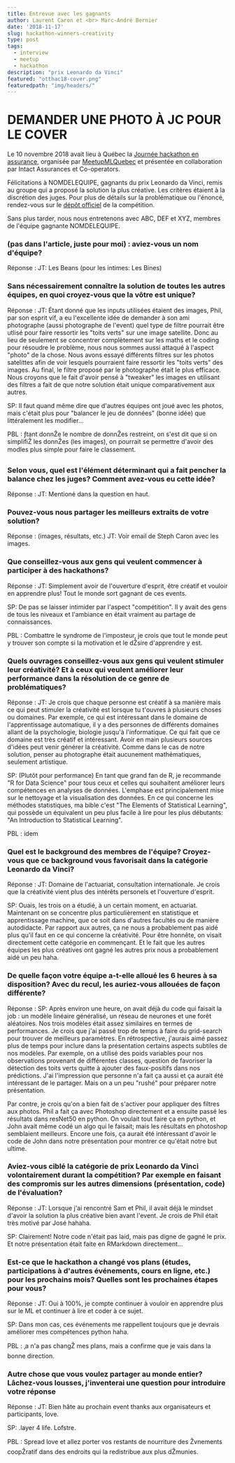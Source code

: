 ```yaml
---
title: Entrevue avec les gagnants
author: Laurent Caron et <br> Marc-André Bernier
date: '2018-11-17'
slug: hackathon-winners-creativity
type: post
tags:
  - interview
  - meetup
  - hackathon
description: "prix Leonardo da Vinci"
featured: "otthac18-cover.png"
featuredpath: "img/headers/"
---
```


# DEMANDER UNE PHOTO À JC POUR LE COVER

Le 10 novembre 2018 avait lieu à Québec la [Journée hackathon en assurance](https://www.facebook.com/events/185652975580020/), organisée par [MeetupMLQuebec](https://www.facebook.com/MeetupMLQuebec) et présentée en collaboration par Intact Assurances et Co-operators.

Félicitations à NOMDELEQUIPE, gagnants du prix Leonardo da Vinci, remis au groupe qui a proposé la solution la plus créative. Les critères étaient à la discrétion des juges. Pour plus de détails sur la problématique ou l'énoncé, rendez-vous sur le [dépôt officiel](https://github.com/dot-layer/meetup-ML-assurance-hackathon) de la compétition.

Sans plus tarder, nous nous entretenons avec ABC, DEF et XYZ, membres de l'équipe gagnante NOMDELEQUIPE.

### (pas dans l'article, juste pour moi) : aviez-vous un nom d'équipe?

Réponse : 
JT: Les Beans (pour les intimes: Les Bines)

### Sans nécessairement connaître la solution de toutes les autres équipes, en quoi croyez-vous que la vôtre est unique?

Réponse :
JT: Étant donné que les inputs utilisées étaient des images, Phil, par son esprit vif, a eu l'excellente idée de demander à son ami photographe (aussi photographe de l'event) quel type de filtre pourrait être utlisé pour faire ressortir les "toits verts" sur une image satellite.
Donc au lieu de seulement se concentrer complètement sur les maths et le coding pour résoudre le problème, nous nous sommes aussi attaqué à l'aspect "photo" de la chose. Nous avons essayé différents filtres sur les photos satelittes afin de voir lesquels pourraient faire ressortir les "toits verts" des images.
Au final, le filtre proposé par le photographe était le plus efficace. Nous croyons que le fait d'avoir pensé à "tweaker" les images en utilisant des filtres a fait de que notre solution était unique comparativement aux autres.

SP: Il faut quand même dire que d'autres équipes ont joué avec les photos, mais c'était plus pour "balancer le jeu de données" (bonne idée) que littéralement les modifier...

PBL : ƒtant donnŽe le nombre de donnŽes restreint, on s'est dit que si on simplifiŽ les donnŽes (les images), on pourrait se permettre d'avoir des modles plus simple pour faire le classement.


### Selon vous, quel est l'élément déterminant qui a fait pencher la balance chez les juges? Comment avez-vous eu cette idée?

Réponse :
JT: Mentioné dans la question en haut.


### Pouvez-vous nous partager les meilleurs extraits de votre solution?

Réponse : (images, résultats, etc.)
JT: Voir email de Steph Caron avec les images.


### Que conseillez-vous aux gens qui veulent commencer à participer à des hackathons?

Réponse : 
JT: Simplement avoir de l'ouverture d'esprit, être créatif et vouloir en apprendre plus! Tout le monde sort gagnant de ces events.

SP: De pas se laisser intimider par l'aspect "compétition". Il y avait des gens de tous les niveaux et l'ambiance en était vraiment au partage de connaissances.

PBL : Combattre le syndrome de l'imposteur, je crois que tout le monde peut y trouver son compte si la motivation et le dŽsire d'apprendre y est.


### Quels ouvrages conseillez-vous aux gens qui veulent stimuler leur créativité? Et à ceux qui veulent améliorer leur performance dans la résolution de ce genre de problématiques?

Réponse :
JT: Je crois que chaque personne est créatif à sa manière mais ce qui peut stimuler la créativité est lorsque tu t'ouvres à plusieurs choses ou domaines. Par exemple, ce qui est intéressant dans le domaine de l'apprentissage automatique, il y a des personnes de différents domaines allant de la psychologie, biologie jusqu'à l'informatique. Ce qui fait que ce domaine est très créatif et intéressant. 
Avoir en main plusieurs sources d'idées peut venir générer la créativité. Comme dans le cas de notre solution, penser au photographe était aucunement mathématiques, seulement artistique.

SP: (Plutôt pour performance) En tant que grand fan de R, je recommande "R for Data Science" pour tous ceux et celles qui souhaitent améliorer leurs compétences en analyses de données.
L'emphase est principalement mise sur le nettoyage et la visualisation des données. En ce qui concerne les méthodes statistiques, ma bible c'est
"The Elements of Statistical Learning", qui possède un équivalent un peu plus facile à lire pour les plus débutants: "An Introduction to Statistical Learning".

PBL : idem


### Quel est le background des membres de l'équipe? Croyez-vous que ce background vous favorisait dans la catégorie Leonardo da Vinci?

Réponse : 
JT: Domaine de l'actuariat, consultation internationale. Je crois que la créativité vient plus des intérêts personels et l'ouverture d'esprit. 

SP: Ouais, les trois on a étudié, à un certain moment, en actuariat. Maintenant on se concentre plus particulièrement en statistique et apprentissage machine,
que ce soit dans d'autres facultés ou de manière autodidacte. Par rapport aux autres, ça ne nous a probablement pas aidé plus qu'il faut en ce qui concerne la créativité. 
Pour être honnête, on visait directement cette catégorie en commençant. Et le fait que les autres équipes les plus créatives ont gagné les autres prix nous
a probablement aidé un peu haha.




### De quelle façon votre équipe a-t-elle alloué les 6 heures à sa disposition? Avec du recul, les auriez-vous allouées de façon différente?

Réponse : 
SP: Après environ une heure, on avait déjà du code qui faisait la job : un modèle linéaire généralisé, un réseau de neurones et une forêt aléatoires.
Nos trois modèles était assez similaires en termes de performances. Je crois que j'ai passé trop de temps à faire du grid-search pour trouver de meilleurs
paramètres. En rétrospective, j'aurais aimé passez plus de temps pour inclure dans la présentation certains aspects subtiles de nos modèles. Par exemple,
on a utilisé des poids variables pour nos observations provenant de différentes classes, question de favoriser la détection des toits verts quitte à  ajouter
des faux-positifs dans nos prédictions. J'ai l'impression que personne n'a fait ça aussi et ça aurait été intéressant de le partager. Mais on a un peu
"rushé" pour préparer notre présentation.

Par contre, je crois qu'on a bien fait de s'activer pour appliquer des filtres aux photos. Phil a fait ça avec Photoshop directement et a ensuite passé
les résultats dans resNet50 en python. On voulait tout faire ça en python, et John avait même codé un algo qui le faisait; mais les résultats en 
photoshop semblaient meilleurs. Encore une fois, ça aurait été intéressant d'avoir le code de John dans notre présentation pour montrer ce qu'était notre
but ultime.




### Aviez-vous ciblé la catégorie de prix Leonardo da Vinci volontairement durant la compétition? Par exemple en faisant des compromis sur les autres dimensions (présentation, code) de l'évaluation?

Réponse : 
JT: Lorsque j'ai rencontré Sam et Phil, il avait déjà le mindset d'avoir la solution la plus créative bien avant l'event. Je crois de Phil était très motivé par José hahaha.

SP: Clairement! Notre code n'était pas laid, mais pas digne de gagné le prix. Et notre présentation était faite en RMarkdown directement...



### Est-ce que le hackathon a changé vos plans (études, participations à d'autres événements, cours en ligne, etc.) pour les prochains mois? Quelles sont les prochaines étapes pour vous?

Réponse : 
JT: Oui à 100%, je compte continuer à vouloir en apprendre plus sur le ML et continuer à lire et coder à ce sujet.

SP: Dans mon cas, ces événements me rappellent toujours que je devrais améliorer mes compétences python haha.

PBL : ‚a n'a pas changŽ mes plans, mais a confirme que je vais dans la bonne direction. 


### Autre chose que vous voulez partager au monde entier? Lâchez-vous lousses, j'inventerai une question pour introduire votre réponse

Réponse : 
JT: Bien hâte au prochain event thanks aux organisateurs et participants, love.

SP: .layer 4 life. Lofstre.

PBL : Spread love et allez porter vos restants de nourriture des Žvnements coopŽratif dans des endroits qui la redistribue aux plus dŽmunies.
